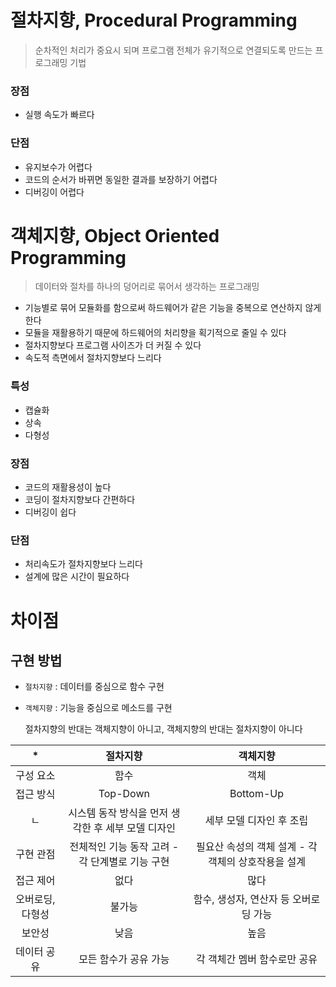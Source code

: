 # 절차지향, Procedural Programming

> 순차적인 처리가 중요시 되며 프로그램 전체가 유기적으로 연결되도록 만드는 프로그래밍 기법

### 장점

* 실행 속도가 빠르다

### 단점

* 유지보수가 어렵다
* 코드의 순서가 바뀌면 동일한 결과를 보장하기 어렵다
* 디버깅이 어렵다

# 객체지향, Object Oriented Programming

> 데이터와 절차를 하나의 덩어리로 묶어서 생각하는 프로그래밍

* 기능별로 묶어 모듈화를 함으로써 하드웨어가 같은 기능을 중복으로 연산하지 않게 한다
* 모듈을 재활용하기 때문에 하드웨어의 처리향을 획기적으로 줄일 수 있다
* 절차지향보다 프로그램 사이즈가 더 커질 수 있다
* 속도적 측면에서 절차지향보다 느리다

### 특성

* 캡슐화
* 상속
* 다형성

### 장점

* 코드의 재활용성이 높다
* 코딩이 절차지향보다 간편하다
* 디버깅이 쉽다

### 단점

* 처리속도가 절차지향보다 느리다
* 설계에 많은 시간이 필요하다

# 차이점

## 구현 방법

* `절차지향` : 데이터를 중심으로 함수 구현
* `객체지향` : 기능을 중심으로 메소드를 구현

    절차지향의 반대는 객체지향이 아니고, 객체지향의 반대는 절차지향이 아니다

|     *     |             절차지향              |              객체지향              |
|:---------:|:-----------------------------:|:------------------------------:|
|   구성 요소   |              함수               |               객체               |
|   접근 방식   |           Top-Down            |           Bottom-Up            |
|     ㄴ     | 시스템 동작 방식을 먼저 생각한 후 세부 모델 디자인 |         세부 모델 디자인 후 조립         |
|   구현 관점   | 전체적인 기능 동작 고려 - 각 단계별로 기능 구현  | 필요산 속성의 객체 설계 - 각 객체의 상호작용을 설계 |
|   접근 제어   |              없다               |               많다               |
| 오버로딩, 다형성 |              불가능              |     함수, 생성자, 연산자 등 오버로딩 가능     |
|    보안성    |              낮음               |               높음               |
|  데이터 공유   |         모든 함수가 공유 가능          |        각 객체간 멤버 함수로만 공유        |
